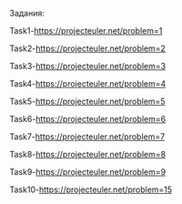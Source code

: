 Задания:

Task1-https://projecteuler.net/problem=1

Task2-https://projecteuler.net/problem=2

Task3-https://projecteuler.net/problem=3

Task4-https://projecteuler.net/problem=4

Task5-https://projecteuler.net/problem=5

Task6-https://projecteuler.net/problem=6

Task7-https://projecteuler.net/problem=7

Task8-https://projecteuler.net/problem=8

Task9-https://projecteuler.net/problem=9

Task10-https://projecteuler.net/problem=15
